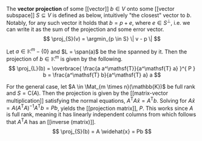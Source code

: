 
The **vector projection** of some [[vector]] $b \in V$ onto some [[vector subspace]] $S \subseteq V$ is defined as below, intuitively "the closest" vector to $b$. Notably, for any such vector it holds that $b = p + e$, where $e \in S^{\bot}$, i.e. we can write it as the sum of the projection and some error vector.
$$
\proj_{S}(v) = \argmin_{p \in S} \| v - p \|
$$

Let $a \in \mathbb{K}^{m} - \{ 0 \}$ and $L = \span(a)$ be the line spanned by it. Then the projection of $b \in \mathbb{K}^{m}$ is given by the following.
$$
\proj_{L}(b) = \overbrace{ \frac{a a^\mathsf{T}}{a^\mathsf{T} a} }^{ P } b = \frac{a^\mathsf{T} b}{a^\mathsf{T} a} a
$$

For the general case, let $A \in \Mat_{m \times n}(\mathbb{K})$ be full rank and $S = \mathrm{C}(A)$. Then the projection is given by the [[matrix-vector multiplication]] satisfying the normal equations, $A^\mathsf{T} A \widehat{x} = A^\mathsf{T} b$. Solving for $A\widehat{x} = A(A^\mathsf{T}A)^{-1} A^\mathsf{T} b = Pb$, yields the [[projection matrix]], $P$. This works since $A$ is full rank, meaning it has linearly independent columns from which follows that $A^\mathsf{T} A$ has an [[inverse (matrix)]].
$$
\proj_{S}(b) = A \widehat{x} = Pb
$$
